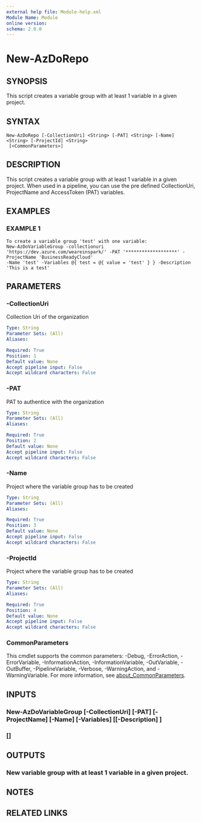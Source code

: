 ```yaml
---
external help file: Module-help.xml
Module Name: Module
online version:
schema: 2.0.0
---
```


# New-AzDoRepo

## SYNOPSIS
This script creates a variable group with at least 1 variable in a given project.

## SYNTAX

```
New-AzDoRepo [-CollectionUri] <String> [-PAT] <String> [-Name] <String> [-ProjectId] <String>
 [<CommonParameters>]
```

## DESCRIPTION
This script creates a variable group with at least 1 variable in a given project.
When used in a pipeline, you can use the pre defined CollectionUri,
ProjectName and AccessToken (PAT) variables.

## EXAMPLES

### EXAMPLE 1
```
To create a variable group 'test' with one variable:
New-AzDoVariableGroup -collectionuri 'https://dev.azure.com/weareinspark/' -PAT '*******************' -ProjectName 'BusinessReadyCloud'
-Name 'test' -Variables @{ test = @{ value = 'test' } } -Description 'This is a test'
```

## PARAMETERS

### -CollectionUri
Collection Uri of the organization

```yaml
Type: String
Parameter Sets: (All)
Aliases:

Required: True
Position: 1
Default value: None
Accept pipeline input: False
Accept wildcard characters: False
```

### -PAT
PAT to authentice with the organization

```yaml
Type: String
Parameter Sets: (All)
Aliases:

Required: True
Position: 2
Default value: None
Accept pipeline input: False
Accept wildcard characters: False
```

### -Name
Project where the variable group has to be created

```yaml
Type: String
Parameter Sets: (All)
Aliases:

Required: True
Position: 3
Default value: None
Accept pipeline input: False
Accept wildcard characters: False
```

### -ProjectId
Project where the variable group has to be created

```yaml
Type: String
Parameter Sets: (All)
Aliases:

Required: True
Position: 4
Default value: None
Accept pipeline input: False
Accept wildcard characters: False
```

### CommonParameters
This cmdlet supports the common parameters: -Debug, -ErrorAction, -ErrorVariable, -InformationAction, -InformationVariable, -OutVariable, -OutBuffer, -PipelineVariable, -Verbose, -WarningAction, and -WarningVariable. For more information, see [about_CommonParameters](http://go.microsoft.com/fwlink/?LinkID=113216).

## INPUTS

### New-AzDoVariableGroup [-CollectionUri] <string> [-PAT] <string> [-ProjectName] <string> [-Name] <string> [-Variables] <hashtable> [[-Description] <string>]
### [<CommonParameters>]
## OUTPUTS

### New variable group with at least 1 variable in a given project.
## NOTES

## RELATED LINKS
